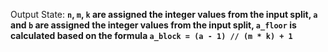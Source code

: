 Output State: **`n`, `m`, `k` are assigned the integer values from the input split, `a` and `b` are assigned the integer values from the input split, `a_floor` is calculated based on the formula `a_block = (a - 1) // (m * k) + 1`**